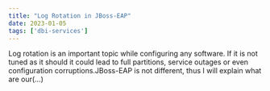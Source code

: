 ```yaml
---
title: "Log Rotation in JBoss-EAP"
date: 2023-01-05
tags: ['dbi-services']
---
```

Log rotation is an important topic while configuring any software. If it is not tuned as it should it could lead to full partitions, service outages or even configuration corruptions.JBoss-EAP is not different, thus I will explain what are our(…)